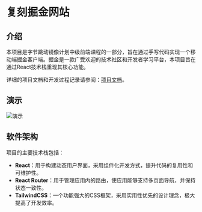 # 复刻掘金网站

## 介绍

本项目是字节跳动镜像计划中级前端课程的一部分，旨在通过手写代码实现一个移动端掘金客户端。掘金是一款广受欢迎的技术社区和开发者学习平台，本项目旨在通过React技术栈重现其核心功能。

详细的项目文档和开发过程记录请参阅：[项目文档](https://bytedancecampus1.feishu.cn/docs/doccn3ybtVBsRq39X9plWtpYEKf)。

## 演示

![演示](./public/demo.gif)

## 软件架构

项目的主要技术栈包括：
- **React**：用于构建动态用户界面，采用组件化开发方式，提升代码的复用性和可维护性。
- **React Router**：用于管理应用内的路由，使应用能够支持多页面导航，并保持状态一致性。
- **TailwindCSS**：一个功能强大的CSS框架，采用实用性优先的设计理念，极大提高了开发效率。
